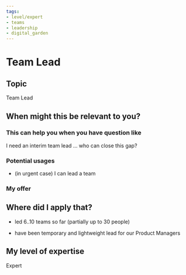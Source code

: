 ```yaml
---
tags: 
- level/expert
- teams
- leadership
- digital_garden
---
```

# Team Lead
## Topic

Team Lead

## When might this be relevant to you?

### This can help you when you have question like

I need an interim team lead … who can close this gap?

### Potential usages

-   (in urgent case) I can lead a team
    

### My offer

## Where did I apply that?

-   led 6..10 teams so far (partially up to 30 people)
    
-   have been temporary and lightweight lead for our Product Managers
    

## My level of expertise

Expert